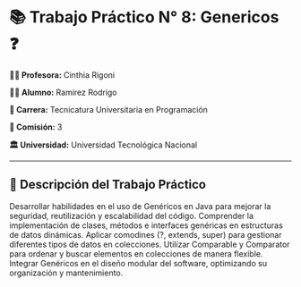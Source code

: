 # 📚 Trabajo Práctico N° 8: Genericos ❓

**👩‍🏫 Profesora:** Cinthia Rigoni

**🧑‍🎓 Alumno:** Ramirez Rodrigo

**🏫 Carrera:** Tecnicatura Universitaria en Programación

**🔢 Comisión:** 3

**🏛️ Universidad:** Universidad Tecnológica Nacional

---

## 📝 Descripción del Trabajo Práctico

Desarrollar habilidades en el uso de Genéricos en Java para mejorar la seguridad,
reutilización y escalabilidad del código. Comprender la implementación de clases, métodos e
interfaces genéricas en estructuras de datos dinámicas. Aplicar comodines (?, extends, super)
para gestionar diferentes tipos de datos en colecciones. Utilizar Comparable y Comparator
para ordenar y buscar elementos en colecciones de manera flexible. Integrar Genéricos en el
diseño modular del software, optimizando su organización y mantenimiento.